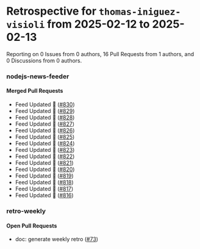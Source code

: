 # Retrospective for `thomas-iniguez-visioli` from 2025-02-12 to 2025-02-13

Reporting on 0 Issues from 0 authors, 16 Pull Requests from 1 authors, and 0 Discussions from 0 authors.


### nodejs-news-feeder

#### Merged Pull Requests

- Feed Updated 🍿 ([#830](https://github.com/thomas-iniguez-visioli/nodejs-news-feeder/pull/830))
- Feed Updated 🍿 ([#829](https://github.com/thomas-iniguez-visioli/nodejs-news-feeder/pull/829))
- Feed Updated 🍿 ([#828](https://github.com/thomas-iniguez-visioli/nodejs-news-feeder/pull/828))
- Feed Updated 🍿 ([#827](https://github.com/thomas-iniguez-visioli/nodejs-news-feeder/pull/827))
- Feed Updated 🍿 ([#826](https://github.com/thomas-iniguez-visioli/nodejs-news-feeder/pull/826))
- Feed Updated 🍿 ([#825](https://github.com/thomas-iniguez-visioli/nodejs-news-feeder/pull/825))
- Feed Updated 🍿 ([#824](https://github.com/thomas-iniguez-visioli/nodejs-news-feeder/pull/824))
- Feed Updated 🍿 ([#823](https://github.com/thomas-iniguez-visioli/nodejs-news-feeder/pull/823))
- Feed Updated 🍿 ([#822](https://github.com/thomas-iniguez-visioli/nodejs-news-feeder/pull/822))
- Feed Updated 🍿 ([#821](https://github.com/thomas-iniguez-visioli/nodejs-news-feeder/pull/821))
- Feed Updated 🍿 ([#820](https://github.com/thomas-iniguez-visioli/nodejs-news-feeder/pull/820))
- Feed Updated 🍿 ([#819](https://github.com/thomas-iniguez-visioli/nodejs-news-feeder/pull/819))
- Feed Updated 🍿 ([#818](https://github.com/thomas-iniguez-visioli/nodejs-news-feeder/pull/818))
- Feed Updated 🍿 ([#817](https://github.com/thomas-iniguez-visioli/nodejs-news-feeder/pull/817))
- Feed Updated 🍿 ([#816](https://github.com/thomas-iniguez-visioli/nodejs-news-feeder/pull/816))

### retro-weekly

#### Open Pull Requests

- doc: generate weekly retro ([#73](https://github.com/thomas-iniguez-visioli/retro-weekly/pull/73))
